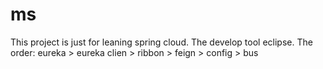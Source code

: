# ms
This project is just for leaning spring cloud. The develop tool eclipse.
The order: eureka > eureka clien > ribbon > feign > config > bus
